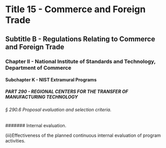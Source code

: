 
# Title 15 - Commerce and Foreign Trade
## Subtitle B - Regulations Relating to Commerce and Foreign Trade
### Chapter II - National Institute of Standards and Technology, Department of Commerce
#### Subchapter K - NIST Extramural Programs
##### PART 290 - REGIONAL CENTERS FOR THE TRANSFER OF MANUFACTURING TECHNOLOGY
###### § 290.6 Proposal evaluation and selection criteria.
####### Internal evaluation.

(iii)Effectiveness of the planned continuous internal evaluation of program activities.
